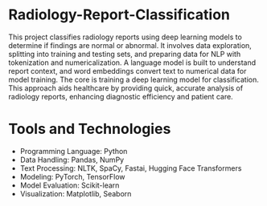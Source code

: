 # Radiology-Report-Classification
This project classifies radiology reports using deep learning models to determine if findings are normal or abnormal. It involves data exploration, splitting into training and testing sets, and preparing data for NLP with tokenization and numericalization. A language model is built to understand report context, and word embeddings convert text to numerical data for model training. The core is training a deep learning model for classification. This approach aids healthcare by providing quick, accurate analysis of radiology reports, enhancing diagnostic efficiency and patient care.

# Tools and Technologies
- Programming Language: Python
- Data Handling: Pandas, NumPy
- Text Processing: NLTK, SpaCy, Fastai, Hugging Face Transformers
- Modeling: PyTorch, TensorFlow
- Model Evaluation: Scikit-learn
- Visualization: Matplotlib, Seaborn
